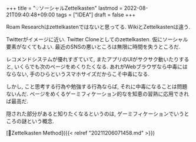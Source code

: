 +++
title = "💡ソーシャルZettelkasten"
lastmod = 2022-08-21T09:40:48+09:00
tags = ["IDEA"]
draft = false
+++

Roam Researchはzettelkastenではないと思ってる. WikiとZettelkastenは違う.

Twitterがイメージに近い. Twitter Cloneとしてのzettelkasten. 仮にソーシャル要素がなくてもよい. 最近のSNSの悪いところは無限に時間を失うところだ.

レコメンドシステムが優れすぎていて, またアプリのUIがサクサク動いたりすると,
いくらでも次のページをめくりたくなる. あれがWebブラウザなら中毒にはならない, 手のひらというスマホサイズだからこそ中毒になる.

しかし, こと思考する行為や勉強する行為ならば, それに中毒になることは問題ないんだ. ページをめくるゲーミフィケーション的なを知恵の習熟に応用できれば最高だ.

隠された部分があると知りたくなるというのは, ゲーミフィケーションでいうところの謎という概念.

[📝Zettelkasten Method]({{< relref "20211206071458.md" >}})
